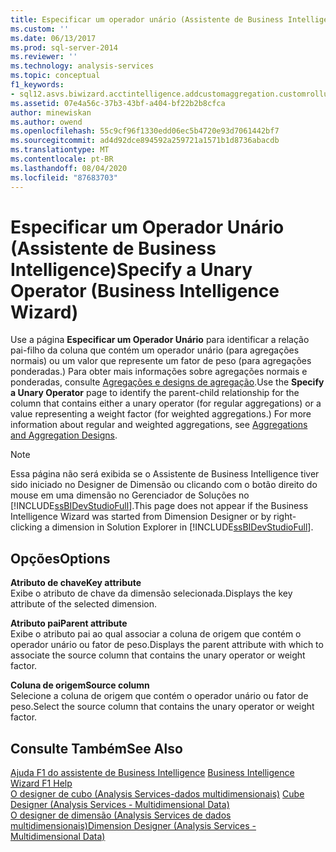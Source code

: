 ```yaml
---
title: Especificar um operador unário (Assistente de Business Intelligence) | Microsoft Docs
ms.custom: ''
ms.date: 06/13/2017
ms.prod: sql-server-2014
ms.reviewer: ''
ms.technology: analysis-services
ms.topic: conceptual
f1_keywords:
- sql12.asvs.biwizard.acctintelligence.addcustomaggregation.customrollups.f1
ms.assetid: 07e4a56c-37b3-43bf-a404-bf22b2b8cfca
author: minewiskan
ms.author: owend
ms.openlocfilehash: 55c9cf96f1330edd06ec5b4720e93d7061442bf7
ms.sourcegitcommit: ad4d92dce894592a259721a1571b1d8736abacdb
ms.translationtype: MT
ms.contentlocale: pt-BR
ms.lasthandoff: 08/04/2020
ms.locfileid: "87683703"
---
```

# <a name="specify-a-unary-operator-business-intelligence-wizard"></a><span data-ttu-id="381fc-102">Especificar um Operador Unário (Assistente de Business Intelligence)</span><span class="sxs-lookup"><span data-stu-id="381fc-102">Specify a Unary Operator (Business Intelligence Wizard)</span></span>
  <span data-ttu-id="381fc-103">Use a página **Especificar um Operador Unário** para identificar a relação pai-filho da coluna que contém um operador unário (para agregações normais) ou um valor que represente um fator de peso (para agregações ponderadas.) Para obter mais informações sobre agregações normais e ponderadas, consulte [Agregações e designs de agregação](multidimensional-models-olap-logical-cube-objects/aggregations-and-aggregation-designs.md).</span><span class="sxs-lookup"><span data-stu-id="381fc-103">Use the **Specify a Unary Operator** page to identify the parent-child relationship for the column that contains either a unary operator (for regular aggregations) or a value representing a weight factor (for weighted aggregations.) For more information about regular and weighted aggregations, see [Aggregations and Aggregation Designs](multidimensional-models-olap-logical-cube-objects/aggregations-and-aggregation-designs.md).</span></span>  
  
> [!NOTE]  
>  <span data-ttu-id="381fc-104">Essa página não será exibida se o Assistente de Business Intelligence tiver sido iniciado no Designer de Dimensão ou clicando com o botão direito do mouse em uma dimensão no Gerenciador de Soluções no [!INCLUDE[ssBIDevStudioFull](../includes/ssbidevstudiofull-md.md)].</span><span class="sxs-lookup"><span data-stu-id="381fc-104">This page does not appear if the Business Intelligence Wizard was started from Dimension Designer or by right-clicking a dimension in Solution Explorer in [!INCLUDE[ssBIDevStudioFull](../includes/ssbidevstudiofull-md.md)].</span></span>  
  
## <a name="options"></a><span data-ttu-id="381fc-105">Opções</span><span class="sxs-lookup"><span data-stu-id="381fc-105">Options</span></span>  
 <span data-ttu-id="381fc-106">**Atributo de chave**</span><span class="sxs-lookup"><span data-stu-id="381fc-106">**Key attribute**</span></span>  
 <span data-ttu-id="381fc-107">Exibe o atributo de chave da dimensão selecionada.</span><span class="sxs-lookup"><span data-stu-id="381fc-107">Displays the key attribute of the selected dimension.</span></span>  
  
 <span data-ttu-id="381fc-108">**Atributo pai**</span><span class="sxs-lookup"><span data-stu-id="381fc-108">**Parent attribute**</span></span>  
 <span data-ttu-id="381fc-109">Exibe o atributo pai ao qual associar a coluna de origem que contém o operador unário ou fator de peso.</span><span class="sxs-lookup"><span data-stu-id="381fc-109">Displays the parent attribute with which to associate the source column that contains the unary operator or weight factor.</span></span>  
  
 <span data-ttu-id="381fc-110">**Coluna de origem**</span><span class="sxs-lookup"><span data-stu-id="381fc-110">**Source column**</span></span>  
 <span data-ttu-id="381fc-111">Selecione a coluna de origem que contém o operador unário ou fator de peso.</span><span class="sxs-lookup"><span data-stu-id="381fc-111">Select the source column that contains the unary operator or weight factor.</span></span>  
  
## <a name="see-also"></a><span data-ttu-id="381fc-112">Consulte Também</span><span class="sxs-lookup"><span data-stu-id="381fc-112">See Also</span></span>  
 <span data-ttu-id="381fc-113">[Ajuda F1 do assistente de Business Intelligence](business-intelligence-wizard-f1-help.md) </span><span class="sxs-lookup"><span data-stu-id="381fc-113">[Business Intelligence Wizard F1 Help](business-intelligence-wizard-f1-help.md) </span></span>  
 <span data-ttu-id="381fc-114">[O designer de cubo &#40;Analysis Services-dados multidimensionais&#41;](cube-designer-analysis-services-multidimensional-data.md) </span><span class="sxs-lookup"><span data-stu-id="381fc-114">[Cube Designer &#40;Analysis Services - Multidimensional Data&#41;](cube-designer-analysis-services-multidimensional-data.md) </span></span>  
 [<span data-ttu-id="381fc-115">O designer de dimensão &#40;Analysis Services de dados multidimensionais&#41;</span><span class="sxs-lookup"><span data-stu-id="381fc-115">Dimension Designer &#40;Analysis Services - Multidimensional Data&#41;</span></span>](dimension-designer-analysis-services-multidimensional-data.md)  
  
  
